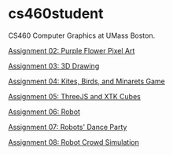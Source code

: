 # cs460student
CS460 Computer Graphics at UMass Boston.

<a href="https://ayahea.github.io/cs460student/02/index.html" title="A2">Assignment 02: Purple Flower Pixel Art</a>

<a href="https://ayahea.github.io/cs460student/03/index.html">Assignment 03: 3D Drawing </a>

<a href="https://ayahea.github.io/cs460student/04/">Assignment 04: Kites, Birds, and Minarets Game</a>

<a href="https://ayahea.github.io/cs460student/05/">Assignment 05: ThreeJS and XTK Cubes </a>

<a href="https://ayahea.github.io/cs460student/06/">Assignment 06: Robot</a>

<a href="https://ayahea.github.io/cs460student/07/">Assignment 07: Robots' Dance Party </a>

<a href="https://ayahea.github.io/cs460student/08/">Assignment 08: Robot Crowd Simulation </a>
